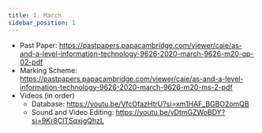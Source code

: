 ```yaml
---
title: 1. March
sidebar_position: 1
---
```


- Past Paper: https://pastpapers.papacambridge.com/viewer/caie/as-and-a-level-information-technology-9626-2020-march-9626-m20-qp-02-pdf
- Marking Scheme: https://pastpapers.papacambridge.com/viewer/caie/as-and-a-level-information-technology-9626-2020-march-9626-m20-ms-2-pdf
- Videos (in order)
    - Database: https://youtu.be/VfcOfazHtrU?si=xm1HAF_BGBO2omQB
    - Sound and Video Editing: https://youtu.be/vDtmGZWoBDY?si=9Kr8ClTSqxjgQhzL

